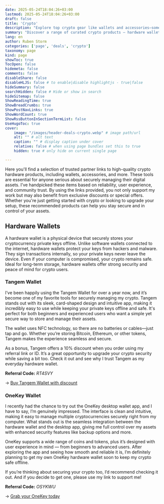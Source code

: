 ```yaml
---
date: 2025-05-24T18:04:26+03:00
lastmod: 2025-05-24T18:04:26+03:00
draft: false
title: 'Crypto'
description: "Explore top crypto gear like wallets and accessories—some with discounts via my referral link."
summary: "Discover a range of curated crypto products — hardware wallets, accessories, and more — all in one place. Some items may even come with exclusive discounts when you shop using my referral link."
lang: en
author: Ruben Storm
categories: ['page', 'deals', 'crypto']
taxonomy: page
kind: page
showToc: true
TocOpen: false
hidemeta: false
comments: false
disableShare: false
disableHLJS: false # to enable|disable highlightjs - true|false
hideSummary: false
searchHidden: false # Hide or show in search
hideSitemap: false
ShowReadingTime: true
ShowBreadCrumbs: true
ShowPostNavLinks: true
ShowWordCount: true
ShowRssButtonInSectionTermList: false
UseHugoToc: true
cover:
    image: "/images/header-deals-crypto.webp" # image path/url
    alt: "" # alt text
    caption: "" # display caption under cover
    relative: false # when using page bundles set this to true
    hidden: true # only hide on current single page

---
```


Here you'll find a selection of trusted partner links to high-quality crypto hardware products, including wallets, accessories, and more. These tools are essential for anyone serious about securely managing their digital assets. I’ve handpicked these items based on reliability, user experience, and community trust. By using the links provided, you not only support my work but may also benefit from exclusive discounts or special offers. Whether you're just getting started with crypto or looking to upgrade your setup, these recommended products can help you stay secure and in control of your assets.

## Hardware Wallets 
A hardware wallet is a physical device that securely stores your cryptocurrency private keys offline. Unlike software wallets connected to the internet, hardware wallets protect your keys from hackers and malware. They sign transactions internally, so your private keys never leave the device. Even if your computer is compromised, your crypto remains safe. Ideal for long-term storage, hardware wallets offer strong security and peace of mind for crypto users.

### Tangem Wallet

I’ve been happily using the Tangem Wallet for over a year now, and it’s become one of my favorite tools for securely managing my crypto. Tangem stands out with its sleek, card-shaped design and intuitive app, making it incredibly easy to use while keeping your private keys offline and safe. It's perfect for both beginners and experienced users who want a simple yet secure way to store and manage their assets.

The wallet uses NFC technology, so there are no batteries or cables—just tap and go. Whether you’re storing Bitcoin, Ethereum, or other tokens, Tangem makes the experience seamless and secure.

As a bonus, Tangem offers a 10% discount when you order using my referral link or ID. It’s a great opportunity to upgrade your crypto security while saving a bit too. Check it out and see why I trust Tangem as my everyday hardware wallet.


**Referral Code:** *RT4SVY*

&rarr; [Buy Tangem Wallet with discount](https://tangem.com/pricing/?promocode=RT4SVY)


### OneKey Wallet

I recently had the chance to try out the OneKey desktop wallet app, and I have to say, I’m genuinely impressed. The interface is clean and intuitive, making it easy to manage multiple cryptocurrencies securely right from my computer. What stands out is the seamless integration between the hardware wallet and the desktop app, giving me full control over my assets with enhanced security features like backup options and more.

OneKey supports a wide range of coins and tokens, plus it’s designed with user experience in mind — from beginners to advanced users. After exploring the app and seeing how smooth and reliable it is, I’m definitely planning to get my own OneKey hardware wallet soon to keep my crypto safe offline.

If you’re thinking about securing your crypto too, I’d recommend checking it out. And if you decide to get one, please use my link to support me!

**Referral Code:** *OSYKWU*

&rarr; [Grab your OneKey today](https://onekey.so/r/OSYKWU)

